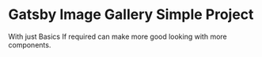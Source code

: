 # Gatsby Image Gallery Simple Project

With just Basics 
If required can make more good looking with more components.
